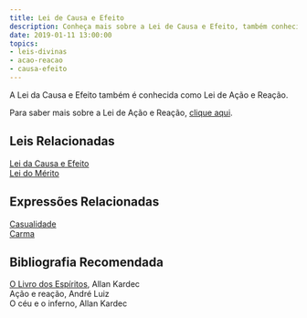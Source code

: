 ```yaml
---
title: Lei de Causa e Efeito
description: Conheça mais sobre a Lei de Causa e Efeito, também conhecida como Lei de Ação e Reação.
date: 2019-01-11 13:00:00
topics: 
- leis-divinas
- acao-reacao
- causa-efeito
---
```


A Lei da Causa e Efeito também é conhecida como Lei de Ação e Reação.

Para saber mais sobre a Lei de Ação e Reação, [clique aqui](../acao-reacao).


## Leis Relacionadas
[Lei da Causa e Efeito](../cause-effect)  
[Lei do Mérito](../merito)  

## Expressões Relacionadas
[Casualidade](/sobre/casualidade)  
[Carma](/sobre/carma)

## Bibliografia Recomendada
[O Livro dos Espíritos](/livros/livro-dos-espiritos), Allan Kardec  
Ação e reação, André Luiz  
O céu e o inferno, Allan Kardec  

